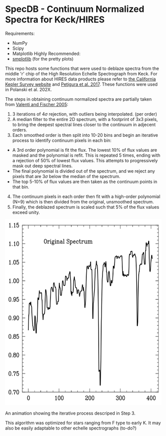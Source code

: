 # SpecDB - Continuum Normalized Spectra for Keck/HIRES

Requirements:
  * NumPy
  * Scipy
  * Matplotlib
Highly Recommended:
  * [smplotlib](https://github.com/AstroJacobLi/smplotlib) (for the pretty plots) 

This repo hosts some functions that were used to deblaze spectra from the middle 'r' chip of the High Resolution Echelle Spectrograph from Keck. For more information about HIRES data products please refer to [the California Kepler Survey website](https://california-planet-search.github.io/cks-website/) and [Petigura et al. 2017](https://ui.adsabs.harvard.edu/abs/2017AJ....154..107P/abstract). These functions were used in Polanski et al. 202X.

The steps in obtaining continuum normalized spectra are partially taken from [Valenti and Fischer 2005](https://iopscience.iop.org/article/10.1086/430500):

1. 3 iterations of 4$\sigma$ rejection, with outliers being interpolated. (per order)
2. A median filter to the entire 2D spectrum, with a footprint of 3x3 pixels, to bring the deepest spectral lines closer to the continuum in adjecent orders. 
3. Each smoothed order is then split into 10-20 bins and begin an iterative process to identify continuum pixels in each bin:
  * A 3rd order polynomial is fit the flux. The lowest 10% of flux values are masked and the polynomial is refit. This is repeated 5 times, ending with a rejection of 50% of lowest flux values. This attempts to progressively mask out deep spectral lines.
  * The final polynomial is divided out of the spectrum, and we reject any pixels that are 3$\sigma$ below the median of the spectrum.
  * The top 5-10% of flux values are then taken as the continuum points in that bin.
4. The continuum pixels in each order then fit with a high-order polynomial (N=9) which is then divided from the original, unsmoothed spectrum.
5. Finally, the deblazed spectrum is scaled such that 5% of the flux values exceed unity.


<img src="https://github.com/aspolanski/SpecDB/blob/main/continuum_finding.gif" width="600" height="600" />

An animation showing the iterative process descriped in Step 3.

This algorithm was optimized for stars ranging from F type to early K. It may also be easily adaptable to other echelle spectrographs (to-do?)

